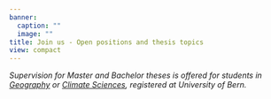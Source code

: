 ```yaml
---
banner:
  caption: ""
  image: ""
title: Join us - Open positions and thesis topics
view: compact
---
```


*Supervision for Master and Bachelor theses is offered for students in [Geography](https://www.philnat.unibe.ch/studies/study_programs/master_s_in_geography/index_eng.html) or [Climate Sciences](https://www.philnat.unibe.ch/studies/study_programs/master_s_in_climate_sciences/index_eng.html), registered at University of Bern.* 
